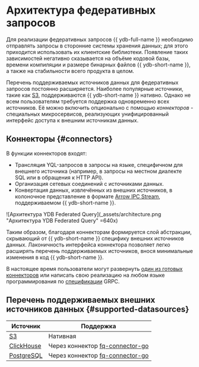 # Aрхитектура федеративных запросов

Для реализации федеративных запросов {{ ydb-full-name }} необходимо отправлять запросы в сторонние системы хранения данных; для этого приходится использовать их клиентские библиотеки. Появление таких зависимостей негативно сказывается на объёме кодовой базы, времени компиляции и размере бинарных файлов {{ ydb-short-name }}, а также на стабильности всего продукта в целом.

Перечень поддерживаемых источников данных для федеративных запросов постоянно расширяется. 
Наиболее популярные источники, такие как [S3](s3), поддерживаются {{ ydb-short-name }} нативно. Однако не всем пользователям требуется поддержка одновременно всех источников. Её можно включить опционально с помощью  _коннекторов_ - специальных микросервисов, реализующих унифицированный интерфейс доступа к внешним источникам данных.

## Коннекторы {#connectors}

В функции коннекторов входят:

* Трансляция YQL-запросов в запросы на языке, специфичном для внешнего источника (например, в запросы на местном диалекте SQL или в обращения к HTTP API).
* Организация сетевых соединений с источниками данных.
* Конвертация данных, извлечённых из внешних источников, в колоночное представление в формате [Arrow IPC Stream](https://arrow.apache.org/docs/format/Columnar.html#serialization-and-interprocess-communication-ipc), поддерживаемом {{ ydb-short-name }}.

![Архитектура YDB Federated Query](_assets/architecture.png "Архитектура YDB Federated Query" =640x)

Таким образом, благодаря коннекторам формируется слой абстракции, скрывающий от {{ ydb-short-name }} специфику внешних источников данных. Лаконичность интерфейса коннектора позволяет легко расширять перечень поддерживаемых источников, внося минимальные изменения в код {{ ydb-short-name }}.

В настоящее время пользователи могут развернуть [один из готовых коннекторов](../../deploy/manual/connector.md) или написать свою реализацию на любом языке программирования по [спецификации](https://github.com/ydb-platform/ydb/tree/main/ydb/library/yql/providers/generic/connector/api) GRPC.

## Перечень поддерживаемых внешних источников данных {#supported-datasources}

| Источник | Поддержка |
| -------- | --------- |
| [S3](https://aws.amazon.com/ru/s3/) | Нативная |
| [ClickHouse](https://clickhouse.com/) | Через коннектор [fq-connector-go](../../deploy/manual/connector.md#fq-connector-go) |
| [PostgreSQL](https://www.postgresql.org/) | Через коннектор [fq-connector-go](../../deploy/manual/connector.md#fq-connector-go) |
